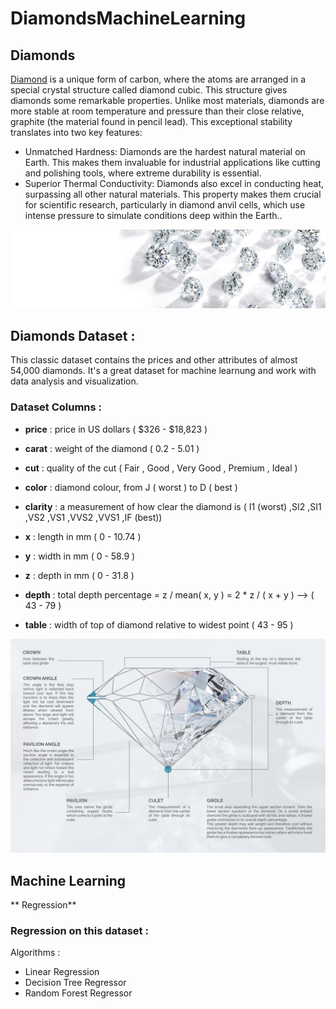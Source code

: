 # DiamondsMachineLearning
## Diamonds

[Diamond](https://en.wikipedia.org/wiki/Diamond) is a unique form of carbon, where the atoms are arranged in a special crystal structure called diamond cubic. This structure gives diamonds some remarkable properties. Unlike most materials, diamonds are more stable at room temperature and pressure than their close relative, graphite (the material found in pencil lead). This exceptional stability translates into two key features:

* Unmatched Hardness: Diamonds are the hardest natural material on Earth. This makes them invaluable for industrial applications like cutting and polishing tools, where extreme durability is essential.
* Superior Thermal Conductivity: Diamonds also excel in conducting heat, surpassing all other natural materials. This property makes them crucial for scientific research, particularly in diamond anvil cells, which use intense pressure to simulate conditions deep within the Earth..

![](https://github.com/BahramJannesar/DiamondsMachineLearning/blob/master/Image/GuideToDiamonds_LP_Hero_Desktop_v2-2.jpeg)

## Diamonds Dataset :

This classic dataset contains the prices and other attributes of almost 54,000 diamonds. It's a great dataset for machine learnung and work with data analysis and visualization.

### Dataset Columns :

 * **price** : price in US dollars ( $326 - $18,823 ) 

 * **carat** : weight of the diamond ( 0.2 - 5.01 )

 * **cut** : quality of the cut ( Fair , Good , Very Good , Premium , Ideal )

 * **color** : diamond colour, from J ( worst ) to D ( best )

 * **clarity** : a measurement of how clear the diamond is ( I1 (worst) ,SI2 ,SI1 ,VS2 ,VS1 ,VVS2 ,VVS1 ,IF (best))

 * **x** : length in mm ( 0 - 10.74 )

 * **y** : width in mm ( 0 - 58.9 )

 * **z** : depth in mm ( 0 - 31.8 )

 * **depth** : total depth percentage = z / mean( x, y ) = 2 * z / ( x + y ) --> ( 43 - 79 )

 * **table** : width of top of diamond relative to widest point ( 43 - 95 )
 
 ![](https://github.com/BahramJannesar/DiamondsMachineLearning/blob/master/Image/Anglo-DiamondAnatomy_03.jpg)

 ## Machine Learning
 

** Regression** 

### Regression on this dataset :

Algorithms :
  
  * Linear Regression
  * Decision Tree Regressor
  * Random Forest Regressor
